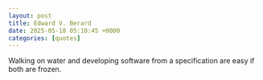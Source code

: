 ```yaml
---
layout: post
title: Edward V. Berard
date: 2025-05-18 05:10:45 +0000
categories: [quotes]
---
```


Walking on water and developing software from a specification are easy if both are frozen.  

